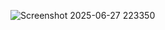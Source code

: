 ![Screenshot 2025-06-27 223350](https://github.com/user-attachments/assets/fcb6bf1f-cddb-4ce9-ae51-07ab42b8d6e8)
